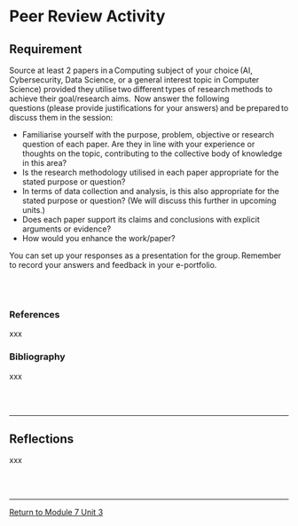 # Peer Review Activity


## Requirement
Source at least 2 papers in a Computing subject of your choice (AI, Cybersecurity, Data Science, or a general interest topic in Computer Science) provided they utilise two different types of research methods to achieve their goal/research aims. 
Now answer the following questions (please provide justifications for your answers) and be prepared to discuss them in the session:

 - Familiarise yourself with the purpose, problem, objective or research question of each paper. Are they in line with your experience or thoughts on the topic, contributing to the collective body of knowledge in this area?
 - Is the research methodology utilised in each paper appropriate for the stated purpose or question?
 - In terms of data collection and analysis, is this also appropriate for the stated purpose or question? (We will discuss this further in upcoming units.)
 - Does each paper support its claims and conclusions with explicit arguments or evidence?
 - How would you enhance the work/paper?

You can set up your responses as a presentation for the group. Remember to record your answers and feedback in your e-portfolio.

<br><br>

### References
xxx

### Bibliography
xxx

<br><br>

---


## Reflections
xxx

<br><br>

---

[Return to Module 7 Unit 3](RMPP_Unit03.md)
